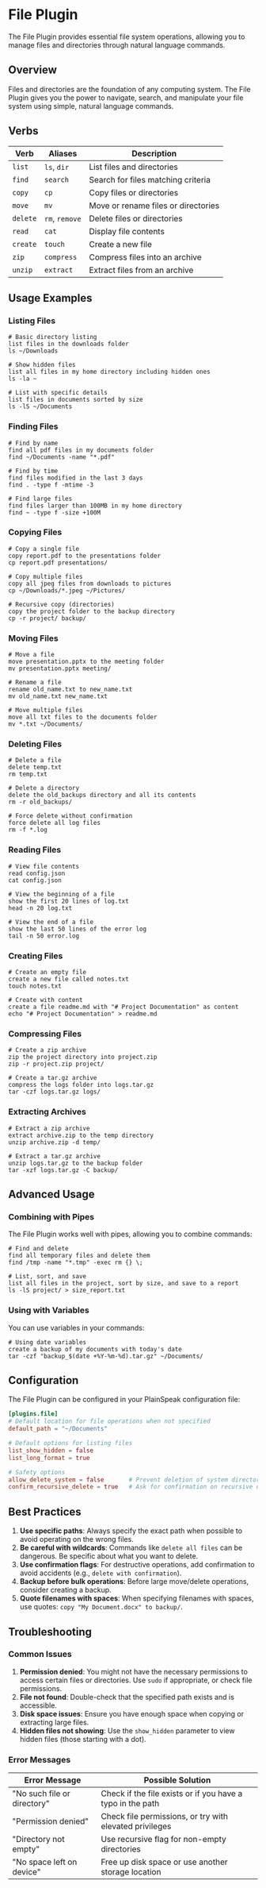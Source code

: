 # File Plugin

The File Plugin provides essential file system operations, allowing you to manage files and directories through natural language commands.

## Overview

Files and directories are the foundation of any computing system. The File Plugin gives you the power to navigate, search, and manipulate your file system using simple, natural language commands.

## Verbs

| Verb | Aliases | Description |
|------|---------|-------------|
| `list` | `ls`, `dir` | List files and directories |
| `find` | `search` | Search for files matching criteria |
| `copy` | `cp` | Copy files or directories |
| `move` | `mv` | Move or rename files or directories |
| `delete` | `rm`, `remove` | Delete files or directories |
| `read` | `cat` | Display file contents |
| `create` | `touch` | Create a new file |
| `zip` | `compress` | Compress files into an archive |
| `unzip` | `extract` | Extract files from an archive |

## Usage Examples

### Listing Files

```
# Basic directory listing
list files in the downloads folder
ls ~/Downloads

# Show hidden files
list all files in my home directory including hidden ones
ls -la ~

# List with specific details
list files in documents sorted by size
ls -lS ~/Documents
```

### Finding Files

```
# Find by name
find all pdf files in my documents folder
find ~/Documents -name "*.pdf"

# Find by time
find files modified in the last 3 days
find . -type f -mtime -3

# Find large files
find files larger than 100MB in my home directory
find ~ -type f -size +100M
```

### Copying Files

```
# Copy a single file
copy report.pdf to the presentations folder
cp report.pdf presentations/

# Copy multiple files
copy all jpeg files from downloads to pictures
cp ~/Downloads/*.jpeg ~/Pictures/

# Recursive copy (directories)
copy the project folder to the backup directory
cp -r project/ backup/
```

### Moving Files

```
# Move a file
move presentation.pptx to the meeting folder
mv presentation.pptx meeting/

# Rename a file
rename old_name.txt to new_name.txt
mv old_name.txt new_name.txt

# Move multiple files
move all txt files to the documents folder
mv *.txt ~/Documents/
```

### Deleting Files

```
# Delete a file
delete temp.txt
rm temp.txt

# Delete a directory
delete the old_backups directory and all its contents
rm -r old_backups/

# Force delete without confirmation
force delete all log files
rm -f *.log
```

### Reading Files

```
# View file contents
read config.json
cat config.json

# View the beginning of a file
show the first 20 lines of log.txt
head -n 20 log.txt

# View the end of a file
show the last 50 lines of the error log
tail -n 50 error.log
```

### Creating Files

```
# Create an empty file
create a new file called notes.txt
touch notes.txt

# Create with content
create a file readme.md with "# Project Documentation" as content
echo "# Project Documentation" > readme.md
```

### Compressing Files

```
# Create a zip archive
zip the project directory into project.zip
zip -r project.zip project/

# Create a tar.gz archive
compress the logs folder into logs.tar.gz
tar -czf logs.tar.gz logs/
```

### Extracting Archives

```
# Extract a zip archive
extract archive.zip to the temp directory
unzip archive.zip -d temp/

# Extract a tar.gz archive
unzip logs.tar.gz to the backup folder
tar -xzf logs.tar.gz -C backup/
```

## Advanced Usage

### Combining with Pipes

The File Plugin works well with pipes, allowing you to combine commands:

```
# Find and delete
find all temporary files and delete them
find /tmp -name "*.tmp" -exec rm {} \;

# List, sort, and save
list all files in the project, sort by size, and save to a report
ls -lS project/ > size_report.txt
```

### Using with Variables

You can use variables in your commands:

```
# Using date variables
create a backup of my documents with today's date
tar -czf "backup_$(date +%Y-%m-%d).tar.gz" ~/Documents/
```

## Configuration

The File Plugin can be configured in your PlainSpeak configuration file:

```toml
[plugins.file]
# Default location for file operations when not specified
default_path = "~/Documents"

# Default options for listing files
list_show_hidden = false
list_long_format = true

# Safety options
allow_delete_system = false       # Prevent deletion of system directories
confirm_recursive_delete = true   # Ask for confirmation on recursive deletes
```

## Best Practices

1. **Use specific paths**: Always specify the exact path when possible to avoid operating on the wrong files.
2. **Be careful with wildcards**: Commands like `delete all files` can be dangerous. Be specific about what you want to delete.
3. **Use confirmation flags**: For destructive operations, add confirmation to avoid accidents (e.g., `delete with confirmation`).
4. **Backup before bulk operations**: Before large move/delete operations, consider creating a backup.
5. **Quote filenames with spaces**: When specifying filenames with spaces, use quotes: `copy "My Document.docx" to backup/`.

## Troubleshooting

### Common Issues

1. **Permission denied**: You might not have the necessary permissions to access certain files or directories. Use `sudo` if appropriate, or check file permissions.
2. **File not found**: Double-check that the specified path exists and is accessible.
3. **Disk space issues**: Ensure you have enough space when copying or extracting large files.
4. **Hidden files not showing**: Use the `show_hidden` parameter to view hidden files (those starting with a dot).

### Error Messages

| Error Message | Possible Solution |
|---------------|-------------------|
| "No such file or directory" | Check if the file exists or if you have a typo in the path |
| "Permission denied" | Check file permissions, or try with elevated privileges |
| "Directory not empty" | Use recursive flag for non-empty directories |
| "No space left on device" | Free up disk space or use another storage location |
